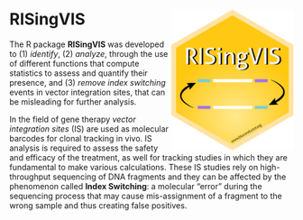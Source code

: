 # RISingVIS <img src='man/figures/logo.png' align="right" height="250" />

The R package <b>RISingVIS</b> was developed to (1) <i>identify</i>, (2) <i>analyze</i>, 
through the use of different functions that compute statistics to assess 
and quantify their presence, and (3) <i>remove</i> <i>index switching</i> events 
in vector integration sites, that can be misleading for further analysis.

In the field of gene therapy <i>vector integration sites</i> (IS) are used as 
molecular barcodes for clonal tracking in vivo. IS analysis is required 
to assess the safety and efficacy of the treatment, as well for tracking 
studies in which they are fundamental to make various calculations. 
These IS studies rely on high-throughput sequencing of DNA fragments and 
they can be affected by the phenomenon called <b>Index Switching</b>: a molecular 
“error” during the sequencing process that may cause mis-assignment 
of a fragment to the wrong sample and thus creating false positives. 
